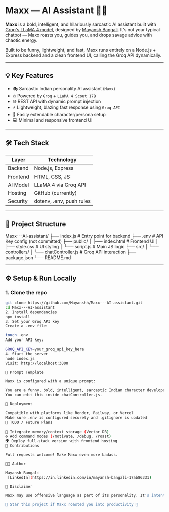 # Maxx — AI Assistant 🤖🔥

**Maxx** is a bold, intelligent, and hilariously sarcastic AI assistant built with [Groq's LLaMA 4 model](https://groq.com/), designed by [Mayansh Bangali](https://github.com/Mayanshh). It's not your typical chatbot — Maxx roasts you, guides you, and drops savage advice with chaotic energy.

Built to be funny, lightweight, and fast, Maxx runs entirely on a Node.js + Express backend and a clean frontend UI, calling the Groq API dynamically.

---

## 💡 Key Features

- 🎭 Sarcastic Indian personality AI assistant (`Maxx`)
- 🔥 Powered by `Groq` + `LLaMA 4 Scout 17B`
- 🌐 REST API with dynamic prompt injection
- ⚡ Lightweight, blazing fast response using `Groq API`
- 💬 Easily extendable character/persona setup
- 💻 Minimal and responsive frontend UI

---

## 🛠 Tech Stack

| Layer       | Technology               |
|-------------|--------------------------|
| Backend     | Node.js, Express         |
| Frontend    | HTML, CSS, JS            |
| AI Model    | LLaMA 4 via Groq API     |
| Hosting     | GitHub (currently)       |
| Security    | dotenv, .env, push rules |

---

## 📁 Project Structure

Maxx---AI-assistant/
├── index.js # Entry point for backend
├── .env # API Key config (not committed)
├── public/
│ ├── index.html # Frontend UI
│ ├── style.css # UI styling
│ └── script.js # Main JS logic
├── src/
│ └── controllers/
│ └── chatController.js # Groq API interaction
├── package.json
└── README.md


---

## ⚙️ Setup & Run Locally

### 1. Clone the repo

```bash
git clone https://github.com/Mayanshh/Maxx---AI-assistant.git
cd Maxx---AI-assistant
2. Install dependencies
npm install
3. Set your Groq API key
Create a .env file:

touch .env
Add your API key:

GROQ_API_KEY=your_groq_api_key_here
4. Start the server
node index.js
Visit: http://localhost:3000

🧠 Prompt Template

Maxx is configured with a unique prompt:

You are a funny, bold, intelligent, sarcastic Indian character developed by Mayansh Bangali. You use strong language, humor, and wit. Start every sentence with a cuss word and deliver savage yet helpful responses.
You can edit this inside chatController.js.

🚀 Deployment

Compatible with platforms like Render, Railway, or Vercel
Make sure .env is configured securely and .gitignore is updated
📌 TODO / Future Plans

🧠 Integrate memory/context storage (Vector DB)
⚙️ Add command modes (/motivate, /debug, /roast)
🌍 Deploy full-stack version with frontend hosting
🤝 Contributions

Pull requests welcome! Make Maxx even more badass.

🧑‍💻 Author

Mayansh Bangali
 [LinkedIn](https://in.linkedin.com/in/mayansh-bangali-17ab86331)

📢 Disclaimer

Maxx may use offensive language as part of its personality. It's intentionally designed for humor and not meant for professional use.

🌟 Star this project if Maxx roasted you into productivity 💪

